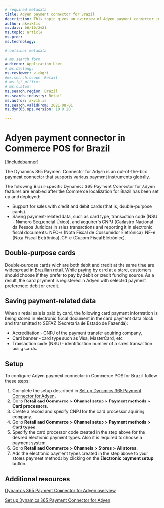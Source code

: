 ```yaml
---
# required metadata
title: Adyen payment connector for Brazil
description: This topic gives an overview of Adyen payment connector in Microsoft Dynamics 365 Commerce point of sale (POS) for Brazil.
author: akviklis
ms.date: 06/10/2021
ms.topic: article
ms.prod: 
ms.technology: 

# optional metadata

# ms.search.form:
audience: Application User
# ms.devlang: 
ms.reviewer: v-chgri
#ms.search.scope: Retail
# ms.tgt_pltfrm: 
# ms.custom: 
ms.search.region: Brazil
ms.search.industry: Retail
ms.author: akviklis
ms.search.validFrom: 2021-08-01
ms.dyn365.ops.version: 10.0.20

---
```


# Adyen payment connector in Commerce POS for Brazil

[!include[banner](../includes/banner.md)]

The Dynamics 365 Payment Connector for Adyen is an out-of-the-box payment connector that supports various payment instruments globally. 

The following Brazil-specific Dynamics 365 Payment Connector for Adyen features are enabled after the Commerce localization for Brazil has been set up and deployed:

- Support for sales with credit and debit cards (that is, double-purpose cards).
- Saving payment-related data, such as card type, transaction code (NSU - Número Sequencial Único), and acquirer's CNPJ (Cadastro Nacional da Pessoa Jurídica) in sales transactions and reporting it in electronic fiscal documents:
NFC-e (Nota Fiscal de Consumidor Eletrônica),
NF-e (Nota Fiscal Eletrônica),
CF-e (Cupom Fiscal Eletrônico).

## Double-purpose cards

Double-purpose cards wich are both debit and credit at the same time are widespread in Brazilian retail. 
While paying by card at a store, customers should choose if they prefer to pay by debit or credit funding source.
As a result, the card payment is registered in Adyen with selected payment preference: debit or credit.

## Saving payment-related data

When a retial sale is paid by card, the following card payment information is being stored in electronic fiscal document in the card payment data block and transmitted to SEFAZ (Secretaria de Estado de Fazenda):
- Accreditation - CNPJ of the payment transfer aquiring company,
- Card banner - card type such as Visa, MasterCard, etc.
- Transaction code (NSU) - identification number of a sales transaction using cards.


## Setup
To configure Adyen payment connector in Commerce POS for Brazil, follow these steps:

1. Complete the setup described in [Set up Dynamics 365 Payment Connector for Adyen](../dev-itpro/adyen-connector-setup.md).
1. Go to **Retail and Commerce \> Channel setup \> Payment methods \> Card processors**.
1. Create a record and specify CNPJ for the card processor aquiring company.
1. Go to **Retail and Commerce \> Channel setup \> Payment methods \> Card types**.
1. Specify the card processor code created in the step above for the desired electronic payment types. Also it is required to choose a payment system.
1. Go to **Retail and Commerce \> Channels \> Stores \> All stores**.
1. Add the electronic payment types created in the step above to your stores payment methods by clicking on the **Electronic payment setup** button.

## Additional resources

[Dynamics 365 Payment Connector for Adyen overview](../dev-itpro/adyen-connector.md)

[Set up Dynamics 365 Payment Connector for Adyen](../dev-itpro/adyen-connector-setup.md)